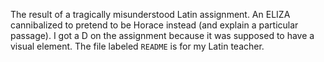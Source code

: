 The result of a tragically misunderstood Latin assignment. An ELIZA
cannibalized to pretend to be Horace instead (and explain a particular
passage). I got a D on the assignment because it was supposed to have a
visual element. The file labeled `README` is for my Latin teacher.
